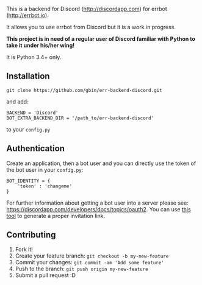 This is a backend for Discord (http://discordapp.com) for errbot (http://errbot.io).

It allows you to use errbot from Discord but it is a work in progress.

**This project is in need of a regular user of Discord familiar with Python to take it under his/her wing!**

It is Python 3.4+ only.

## Installation

```
git clone https://github.com/gbin/err-backend-discord.git
```

and add:

```
BACKEND = 'Discord'
BOT_EXTRA_BACKEND_DIR = '/path_to/err-backend-discord'
```

to your `config.py`

## Authentication

Create an application, then a bot user and you can directly use the token of the bot user in your `config.py`:

```
BOT_IDENTITY = {
    'token' : 'changeme'
}
```

For further information about getting a bot user into a server please see: https://discordapp.com/developers/docs/topics/oauth2. You can use [this tool](https://discordapi.com/permissions.html) to generate a proper invitation link.


## Contributing

1. Fork it!
2. Create your feature branch: `git checkout -b my-new-feature`
3. Commit your changes: `git commit -am 'Add some feature'`
4. Push to the branch: `git push origin my-new-feature`
5. Submit a pull request :D
